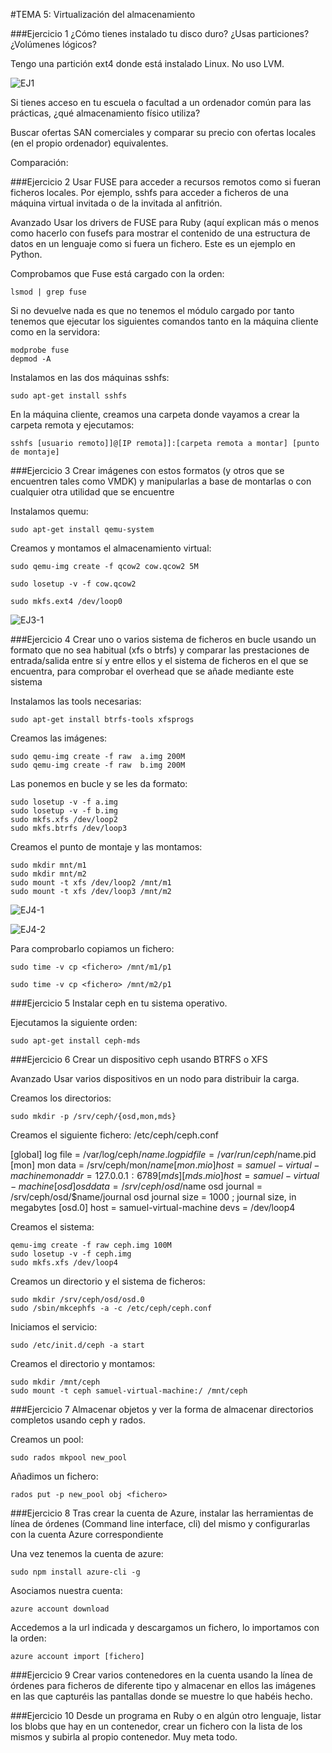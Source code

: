 #TEMA 5: Virtualización del almacenamiento

###Ejercicio 1
¿Cómo tienes instalado tu disco duro? ¿Usas particiones? ¿Volúmenes lógicos?

Tengo una partición ext4 donde está instalado Linux. No uso LVM.

![EJ1](http://i58.tinypic.com/ejha1k.jpg)

Si tienes acceso en tu escuela o facultad a un ordenador común para las prácticas, ¿qué almacenamiento físico utiliza?

Buscar ofertas SAN comerciales y comparar su precio con ofertas locales (en el propio ordenador) equivalentes.

Comparación:


###Ejercicio 2
Usar FUSE para acceder a recursos remotos como si fueran ficheros locales. Por ejemplo, sshfs para acceder a ficheros de una máquina virtual invitada o de la invitada al anfitrión.

Avanzado Usar los drivers de FUSE para Ruby (aquí explican más o menos como hacerlo con fusefs para mostrar el contenido de una estructura de datos en un lenguaje como si fuera un fichero. Este es un ejemplo en Python.

Comprobamos que Fuse está cargado con la orden:

	lsmod | grep fuse

Si no devuelve nada es que no tenemos el módulo cargado por tanto tenemos que ejecutar los siguientes comandos tanto en la máquina cliente como en la servidora:

	modprobe fuse
	depmod -A

Instalamos en las dos máquinas sshfs:

	sudo apt-get install sshfs

En la máquina cliente, creamos una carpeta donde vayamos a crear la carpeta remota y ejecutamos:

	sshfs [usuario remoto]]@[IP remota]]:[carpeta remota a montar] [punto de montaje]

###Ejercicio 3
Crear imágenes con estos formatos (y otros que se encuentren tales como VMDK) y manipularlas a base de montarlas o con cualquier otra utilidad que se encuentre

Instalamos quemu:

	sudo apt-get install qemu-system

Creamos y montamos el almacenamiento virtual:

	sudo qemu-img create -f qcow2 cow.qcow2 5M

	sudo losetup -v -f cow.qcow2

	sudo mkfs.ext4 /dev/loop0

![EJ3-1](http://i62.tinypic.com/msdsn7.jpg)


###Ejercicio 4
Crear uno o varios sistema de ficheros en bucle usando un formato que no sea habitual (xfs o btrfs) y comparar las prestaciones de entrada/salida entre sí y entre ellos y el sistema de ficheros en el que se encuentra, para comprobar el overhead que se añade mediante este sistema

Instalamos las tools necesarias:

	sudo apt-get install btrfs-tools xfsprogs
    
Creamos las imágenes:

	sudo qemu-img create -f raw  a.img 200M
	sudo qemu-img create -f raw  b.img 200M

Las ponemos en bucle y se les da formato:

    sudo losetup -v -f a.img
    sudo losetup -v -f b.img
    sudo mkfs.xfs /dev/loop2
    sudo mkfs.btrfs /dev/loop3

Creamos el punto de montaje y las montamos:

    sudo mkdir mnt/m1
    sudo mkdir mnt/m2
    sudo mount -t xfs /dev/loop2 /mnt/m1
    sudo mount -t xfs /dev/loop3 /mnt/m2


![EJ4-1](http://i58.tinypic.com/2ce2qgh.jpg)

![EJ4-2](http://i62.tinypic.com/hs44k2.jpg)

Para comprobarlo copiamos un fichero:

	sudo time -v cp <fichero> /mnt/m1/p1
    
	sudo time -v cp <fichero> /mnt/m2/p1

###Ejercicio 5
Instalar ceph en tu sistema operativo.

Ejecutamos la siguiente orden:

	sudo apt-get install ceph-mds

###Ejercicio 6
Crear un dispositivo ceph usando BTRFS o XFS

Avanzado Usar varios dispositivos en un nodo para distribuir la carga.

Creamos los directorios:

	sudo mkdir -p /srv/ceph/{osd,mon,mds}

Creamos el siguiente fichero: /etc/ceph/ceph.conf

[global]
log file = /var/log/ceph/$name.log
pid file = /var/run/ceph/$name.pid
[mon]
mon data = /srv/ceph/mon/$name
[mon.mio]
host = samuel-virtual-machine
mon addr = 127.0.0.1:6789
[mds]
[mds.mio]
host = samuel-virtual-machine
[osd]
osd data = /srv/ceph/osd/$name
osd journal = /srv/ceph/osd/$name/journal
osd journal size = 1000 ; journal size, in megabytes
[osd.0]
host = samuel-virtual-machine
devs = /dev/loop4

Creamos el sistema:

    qemu-img create -f raw ceph.img 100M
    sudo losetup -v -f ceph.img
    sudo mkfs.xfs /dev/loop4

Creamos un directorio y el sistema de ficheros:

    sudo mkdir /srv/ceph/osd/osd.0
    sudo /sbin/mkcephfs -a -c /etc/ceph/ceph.conf

Iniciamos el servicio:

	sudo /etc/init.d/ceph -a start

Creamos el directorio y montamos:

    sudo mkdir /mnt/ceph
    sudo mount -t ceph samuel-virtual-machine:/ /mnt/ceph

###Ejercicio 7
Almacenar objetos y ver la forma de almacenar directorios completos usando ceph y rados.

Creamos un pool:

	sudo rados mkpool new_pool

Añadimos un fichero:

	rados put -p new_pool obj <fichero>

###Ejercicio 8
Tras crear la cuenta de Azure, instalar las herramientas de línea de órdenes (Command line interface, cli) del mismo y configurarlas con la cuenta Azure correspondiente

Una vez tenemos la cuenta de azure:

	sudo npm install azure-cli -g

Asociamos nuestra cuenta:

	azure account download

Accedemos a la url indicada y descargamos un fichero, lo importamos con la orden:

	azure account import [fichero]

###Ejercicio 9
Crear varios contenedores en la cuenta usando la línea de órdenes para ficheros de diferente tipo y almacenar en ellos las imágenes en las que capturéis las pantallas donde se muestre lo que habéis hecho.

###Ejercicio 10
Desde un programa en Ruby o en algún otro lenguaje, listar los blobs que hay en un contenedor, crear un fichero con la lista de los mismos y subirla al propio contenedor. Muy meta todo.